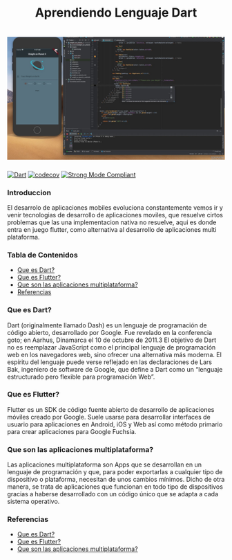 <h1 align="center">Aprendiendo Lenguaje Dart</h1>

<h1 align="center">
  <img src="https://github.com/Ing-Brayan-Martinez/Dart-Algorithm-Example/blob/master/.github/assest/maxresdefault.jpg" alt="Flutter" width="800"/>
</h1>

[![Dart](https://github.com/Ing-Brayan-Martinez/Dart-Algorithm-Example/actions/workflows/dart.yml/badge.svg)](https://github.com/Ing-Brayan-Martinez/Dart-Algorithm-Example/actions/workflows/dart.yml)
[![codecov](https://codecov.io/gh/leerob/dart-react-todo/branch/master/graph/badge.svg)](https://codecov.io/gh/leerob/dart-react-todo)
[![Strong Mode Compliant](https://img.shields.io/badge/strong_mode-on-brightgreen.svg)](https://github.com/leerob/dart-react-todo/blob/master/analysis_options.yaml#L2)

### Introduccion

El desarrolo de aplicaciones mobiles evoluciona constantemente vemos ir y venir tecnologias de desarrollo de aplicaciones moviles,
que resuelve cirtos problemas que las una implementacion nativa no resuelve, aqui es donde entra en juego flutter, como alternativa
al desarrollo de aplicaciones multi plataforma.

### Tabla de Contenidos

- [Que es Dart?](#que-es-dart)
- [Que es Flutter?](#que-es-flutter)
- [Que son las aplicaciones multiplataforma?](#que-son-las-aplicaciones-multiplataforma)
- [Referencias](#referencias)

### Que es Dart?

Dart (originalmente llamado Dash) es un lenguaje de programación de código abierto, desarrollado por Google. Fue revelado 
en la conferencia goto; en Aarhus, Dinamarca el 10 de octubre de 2011.3​ El objetivo de Dart no es reemplazar JavaScript
como el principal lenguaje de programación web en los navegadores web, sino ofrecer una alternativa más moderna. El espíritu 
del lenguaje puede verse reflejado en las declaraciones de Lars Bak, ingeniero de software de Google, que define a Dart como 
un “lenguaje estructurado pero flexible para programación Web”.

### Que es Flutter?

Flutter es un SDK de código fuente abierto de desarrollo de aplicaciones móviles creado por Google. Suele usarse para desarrollar 
interfaces de usuario para aplicaciones en Android, iOS y Web así como método primario para crear aplicaciones para Google Fuchsia.

### Que son las aplicaciones multiplataforma?

Las aplicaciones multiplataforma son Apps que se desarrollan en un lenguaje de programación y que, para poder exportarlas a
cualquier tipo de dispositivo o plataforma, necesitan de unos cambios mínimos. Dicho de otra manera, se trata de aplicaciones 
que funcionan en todo tipo de dispositivos gracias a haberse desarrollado con un código único que se adapta a cada sistema
operativo.

### Referencias

- [Que es Dart?](https://es.wikipedia.org/wiki/Dart)
- [Que es Flutter?](https://es.wikipedia.org/wiki/Flutter_(software))
- [Que son las aplicaciones multiplataforma?](https://www.tu-app.net/blog/desarrollo-aplicaciones-multiplataforma/)
